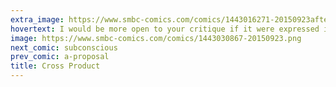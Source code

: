 ```yaml
---
extra_image: https://www.smbc-comics.com/comics/1443016271-20150923after.png
hovertext: I would be more open to your critique if it were expressed in radians.
image: https://www.smbc-comics.com/comics/1443030867-20150923.png
next_comic: subconscious
prev_comic: a-proposal
title: Cross Product
---
```


